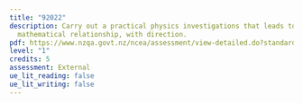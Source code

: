 ```yaml
---
title: "92022"
description: Carry out a practical physics investigations that leads to a linear
  mathematical relationship, with direction.
pdf: https://www.nzqa.govt.nz/ncea/assessment/view-detailed.do?standardNumber=92022
level: "1"
credits: 5
assessment: External
ue_lit_reading: false
ue_lit_writing: false
---
```

